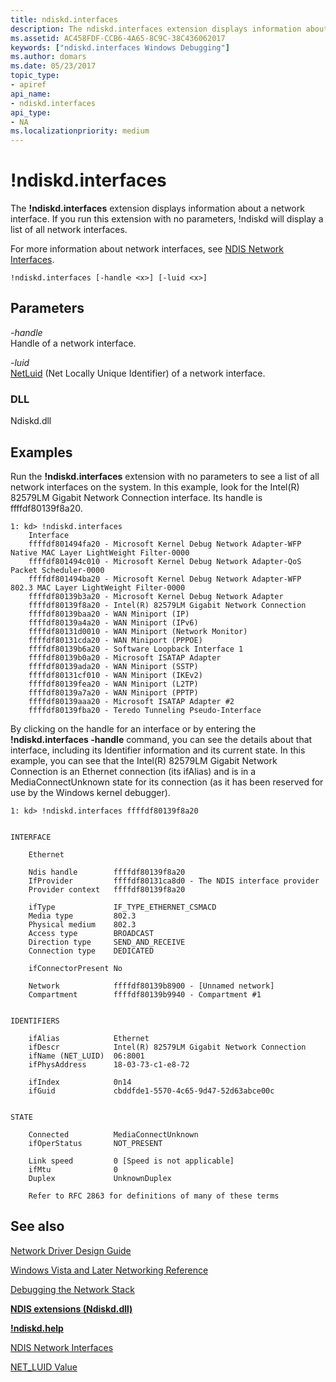 ```yaml
---
title: ndiskd.interfaces
description: The ndiskd.interfaces extension displays information about a network interface.
ms.assetid: AC458FDF-CCB6-4A65-8C9C-38C436062017
keywords: ["ndiskd.interfaces Windows Debugging"]
ms.author: domars
ms.date: 05/23/2017
topic_type:
- apiref
api_name:
- ndiskd.interfaces
api_type:
- NA
ms.localizationpriority: medium
---
```


# !ndiskd.interfaces


The **!ndiskd.interfaces** extension displays information about a network interface. If you run this extension with no parameters, !ndiskd will display a list of all network interfaces.

For more information about network interfaces, see [NDIS Network Interfaces](https://msdn.microsoft.com/windows/hardware/drivers/network/ndis-network-interfaces2).

```console
!ndiskd.interfaces [-handle <x>] [-luid <x>] 
```

## <span id="Parameters"></span><span id="parameters"></span><span id="PARAMETERS"></span>Parameters


<span id="_______-handle______"></span><span id="_______-HANDLE______"></span> *-handle*   
Handle of a network interface.

<span id="_______-luid______"></span><span id="_______-LUID______"></span> *-luid*   
[NetLuid](https://msdn.microsoft.com/windows/hardware/drivers/network/net-luid-value) (Net Locally Unique Identifier) of a network interface.

### <span id="DLL"></span><span id="dll"></span>DLL

Ndiskd.dll

Examples
--------

Run the **!ndiskd.interfaces** extension with no parameters to see a list of all network interfaces on the system. In this example, look for the Intel(R) 82579LM Gigabit Network Connection interface. Its handle is ffffdf80139f8a20.

```console
1: kd> !ndiskd.interfaces
    Interface                                                                   
    ffffdf801494fa20 - Microsoft Kernel Debug Network Adapter-WFP Native MAC Layer LightWeight Filter-0000
    ffffdf801494c010 - Microsoft Kernel Debug Network Adapter-QoS Packet Scheduler-0000
    ffffdf801494ba20 - Microsoft Kernel Debug Network Adapter-WFP 802.3 MAC Layer LightWeight Filter-0000
    ffffdf80139b3a20 - Microsoft Kernel Debug Network Adapter
    ffffdf80139f8a20 - Intel(R) 82579LM Gigabit Network Connection
    ffffdf80139baa20 - WAN Miniport (IP)
    ffffdf80139a4a20 - WAN Miniport (IPv6)
    ffffdf80131d0010 - WAN Miniport (Network Monitor)
    ffffdf80131cda20 - WAN Miniport (PPPOE)
    ffffdf80139b6a20 - Software Loopback Interface 1
    ffffdf80139b0a20 - Microsoft ISATAP Adapter
    ffffdf80139ada20 - WAN Miniport (SSTP)
    ffffdf80131cf010 - WAN Miniport (IKEv2)
    ffffdf80139fea20 - WAN Miniport (L2TP)
    ffffdf80139a7a20 - WAN Miniport (PPTP)
    ffffdf80139aaa20 - Microsoft ISATAP Adapter #2
    ffffdf80139fba20 - Teredo Tunneling Pseudo-Interface
```

By clicking on the handle for an interface or by entering the **!ndiskd.interfaces -handle** command, you can see the details about that interface, including its Identifier information and its current state. In this example, you can see that the Intel(R) 82579LM Gigabit Network Connection is an Ethernet connection (its ifAlias) and is in a MediaConnectUnknown state for its connection (as it has been reserved for use by the Windows kernel debugger).

```console
1: kd> !ndiskd.interfaces ffffdf80139f8a20


INTERFACE

    Ethernet

    Ndis handle        ffffdf80139f8a20
    IfProvider         ffffdf80131ca8d0 - The NDIS interface provider
    Provider context   ffffdf80139f8a20

    ifType             IF_TYPE_ETHERNET_CSMACD
    Media type         802.3
    Physical medium    802.3
    Access type        BROADCAST
    Direction type     SEND_AND_RECEIVE
    Connection type    DEDICATED

    ifConnectorPresent No

    Network            ffffdf80139b8900 - [Unnamed network]
    Compartment        ffffdf80139b9940 - Compartment #1


IDENTIFIERS

    ifAlias            Ethernet
    ifDescr            Intel(R) 82579LM Gigabit Network Connection
    ifName (NET_LUID)  06:8001
    ifPhysAddress      18-03-73-c1-e8-72

    ifIndex            0n14
    ifGuid             cbddfde1-5570-4c65-9d47-52d63abce00c


STATE

    Connected          MediaConnectUnknown
    ifOperStatus       NOT_PRESENT

    Link speed         0 [Speed is not applicable]
    ifMtu              0
    Duplex             UnknownDuplex

    Refer to RFC 2863 for definitions of many of these terms
```

## <span id="see_also"></span>See also


[Network Driver Design Guide](https://msdn.microsoft.com/windows/hardware/drivers/network/index)

[Windows Vista and Later Networking Reference](https://msdn.microsoft.com/library/windows/hardware/ff571081)

[Debugging the Network Stack](https://go.microsoft.com/fwlink/p/?linkid=845311)

[**NDIS extensions (Ndiskd.dll)**](ndis-extensions--ndiskd-dll-.md)

[**!ndiskd.help**](-ndiskd-help.md)

[NDIS Network Interfaces](https://msdn.microsoft.com/windows/hardware/drivers/network/ndis-network-interfaces2)

[NET\_LUID Value](https://msdn.microsoft.com/windows/hardware/drivers/network/net-luid-value)

 

 






